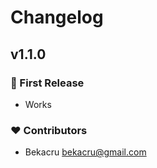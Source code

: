 # Changelog

## v1.1.0

### 🚀 First Release

- Works

### ❤️ Contributors

- Bekacru <bekacru@gmail.com>